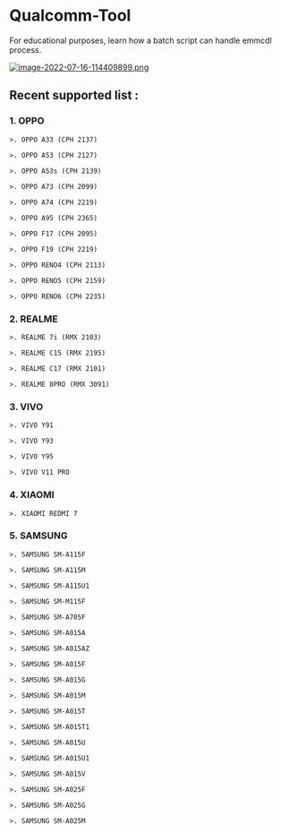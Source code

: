 # Qualcomm-Tool
For educational purposes, learn how a batch script can handle emmcdl process.

[![image-2022-07-16-114409899.png](https://i.postimg.cc/438z6ydH/image-2022-07-16-114409899.png)](https://postimg.cc/zLgb5JTq)

## Recent supported list :

### 1. OPPO
```
>. OPPO A33 (CPH 2137)

>. OPPO A53 (CPH 2127)

>. OPPO A53s (CPH 2139)

>. OPPO A73 (CPH 2099)

>. OPPO A74 (CPH 2219)

>. OPPO A95 (CPH 2365)

>. OPPO F17 (CPH 2095)

>. OPPO F19 (CPH 2219)

>. OPPO RENO4 (CPH 2113)

>. OPPO RENO5 (CPH 2159)

>. OPPO RENO6 (CPH 2235)
```

### 2. REALME
```
>. REALME 7i (RMX 2103)

>. REALME C15 (RMX 2195)

>. REALME C17 (RMX 2101)

>. REALME 8PRO (RMX 3091)
```

### 3. VIVO
```
>. VIVO Y91

>. VIVO Y93

>. VIVO Y95

>. VIVO V11 PRO
```

### 4. XIAOMI
```
>. XIAOMI REDMI 7
```

### 5. SAMSUNG
```
>. SAMSUNG SM-A115F

>. SAMSUNG SM-A115M

>. SAMSUNG SM-A115U1

>. SAMSUNG SM-M115F 

>. SAMSUNG SM-A705F

>. SAMSUNG SM-A015A

>. SAMSUNG SM-A015AZ

>. SAMSUNG SM-A015F

>. SAMSUNG SM-A015G

>. SAMSUNG SM-A015M

>. SAMSUNG SM-A015T 

>. SAMSUNG SM-A015T1

>. SAMSUNG SM-A015U

>. SAMSUNG SM-A015U1

>. SAMSUNG SM-A015V

>. SAMSUNG SM-A025F

>. SAMSUNG SM-A025G

>. SAMSUNG SM-A025M
```
